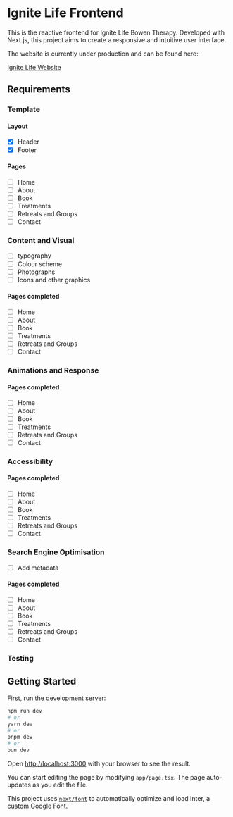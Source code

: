 # Ignite Life Frontend

This is the reactive frontend for Ignite Life Bowen Therapy. Developed with Next.js, this project aims to create a responsive and intuitive user interface.

The website is currently under production and can be found here:

[Ignite Life Website](https://ignite-life.netlify.app)

## Requirements 

### Template 

#### Layout
- [x] Header
- [x] Footer 

#### Pages
- [ ] Home
- [ ] About
- [ ] Book 
- [ ] Treatments 
- [ ] Retreats and Groups 
- [ ] Contact

### Content and Visual
- [ ] typography 
- [ ] Colour scheme 
- [ ] Photographs 
- [ ] Icons and other graphics

#### Pages completed
- [ ] Home
- [ ] About
- [ ] Book
- [ ] Treatments
- [ ] Retreats and Groups
- [ ] Contact

### Animations and Response 
#### Pages completed
- [ ] Home
- [ ] About
- [ ] Book
- [ ] Treatments
- [ ] Retreats and Groups
- [ ] Contact

### Accessibility
#### Pages completed
- [ ] Home
- [ ] About
- [ ] Book
- [ ] Treatments
- [ ] Retreats and Groups
- [ ] Contact

### Search Engine Optimisation 
- [ ] Add metadata

#### Pages completed
- [ ] Home 
- [ ] About
- [ ] Book
- [ ] Treatments
- [ ] Retreats and Groups
- [ ] Contact

### Testing 

## Getting Started

First, run the development server:

```bash
npm run dev
# or
yarn dev
# or
pnpm dev
# or
bun dev
```

Open [http://localhost:3000](http://localhost:3000) with your browser to see the result.

You can start editing the page by modifying `app/page.tsx`. The page auto-updates as you edit the file.

This project uses [`next/font`](https://nextjs.org/docs/basic-features/font-optimization) to automatically optimize and load Inter, a custom Google Font.

